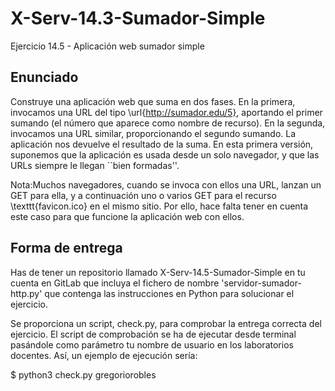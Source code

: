 # X-Serv-14.3-Sumador-Simple
Ejercicio 14.5 - Aplicación web sumador simple

## Enunciado 

Construye una aplicación web que suma en dos fases. En la primera, invocamos una URL del tipo \url{http://sumador.edu/5}, aportando el primer sumando (el número que aparece como nombre de recurso). En la segunda, invocamos una URL similar, proporcionando el segundo sumando. La aplicación nos devuelve el resultado de la suma. En esta primera versión, suponemos que la aplicación es usada desde un solo navegador, y que las URLs siempre le llegan ``bien formadas''.

Nota:Muchos navegadores, cuando se invoca con ellos una URL, lanzan un GET para ella, y a continuación uno o varios GET para el recurso \texttt{favicon.ico} en el mismo sitio. Por ello, hace falta tener en cuenta este caso para que funcione la aplicación web con ellos.


## Forma de entrega

Has de tener un repositorio llamado X-Serv-14.5-Sumador-Simple en tu cuenta en GitLab
que incluya el fichero de nombre 'servidor-sumador-http.py' que contenga las
instrucciones en Python para solucionar el ejercicio.

Se proporciona un script, check.py, para comprobar la entrega correcta
del ejercicio. El script de comprobación se ha de ejecutar desde terminal
pasándole como parámetro tu nombre de usuario en los laboratorios docentes.
Así, un ejemplo de ejecución sería:

$ python3 check.py gregoriorobles

